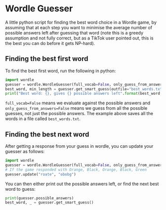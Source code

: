 # Wordle Guesser
A little python script for finding the best word choice in a Wordle game, by assuming that at each step you want to minimise the average number of possible answers left after guessing that word (note this is a greedy assumption and not fully correct, but as a TikTok user pointed out, this is the best you can do before it gets NP-hard).

## Finding the best first word

To find the best first word, run the following in python:
```python
import wordle
guesser = wordle.WordleGuesser(full_vocab=False, only_guess_from_answers=False)
best_word, min_length = guesser.get_smart_guess(outfile="best_words.txt", verbose=True)
print("Best word: {}, gives {} possible answers left".format(best_word, min_length))
```

`full_vocab=False` means we evaluate against the possible answers and `only_guess_from_answers=False` means we guess from all the possible guesses, not just the possible answers. The example above saves all the words in a file called `best_words.txt`.

## Finding the best next word

After getting a response from your guess in wordle, you can update your guesser as follows:
```python
import wordle
guesser = wordle.WordleGuesser(full_vocab=False, only_guess_from_answers=False)
# If the game responded with Orange, Black, Orange, Black, Green
guesser.update("roate", "obobg")
```

You can then either print out the possible answers left, or find the next best word to guess:
```python
print(guesser.possible_answers)
best_word, _ = guesser.get_smart_guess()
```

